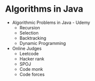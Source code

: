 # Algorithms in Java

* Algorithmic Problems in Java - Udemy
  * Recursion
  * Selection
  * Backtracking
  * Dynamic Programming
* Online Judges
  * Leetcode
  * Hacker rank
  * SPOJ
  * Code monk
  * Code forces
